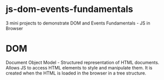 # js-dom-events-fundamentals
3 mini projects to demonstrate DOM and Events Fundamentals - JS in Browser

# DOM

Document Object Model - Structured representation of HTML documents. Allows JS to access HTML elements to style and manipulate them.
It is created when the HTML is loaded in the browser in a tree structure.
